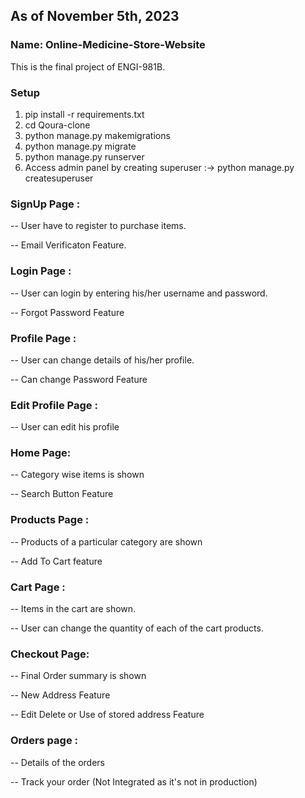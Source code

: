 ## As of November 5th, 2023

### Name: Online-Medicine-Store-Website
This is the final project of ENGI-981B.

### Setup
1. pip install -r requirements.txt
2. cd Qoura-clone
3. python manage.py makemigrations
4. python manage.py migrate
5. python manage.py runserver
6. Access admin panel by creating superuser :->  python manage.py createsuperuser

### SignUp Page :
<p>-- User have to register to purchase items.</p>
<p>-- Email Verificaton Feature.</p>
<!-- <img src="/image_readme/register.png"> -->

### Login Page :
<p>-- User can login by entering his/her username and password.</p>
<p>-- Forgot Password Feature </p>
<!-- <img src="/image_readme/login.png"> -->

### Profile Page :
<p>-- User can change details of his/her profile.</p>
<p>-- Can change Password Feature </p>
<!-- <img src="/image_readme/profile.png"> -->

### Edit Profile Page :
<p>-- User can edit his profile</p>
<!-- <img src="/image_readme/edit profile.png"> -->

### Home Page:
<p>-- Category wise items is shown</p>
<p>-- Search Button Feature</p>
<!-- <img src="/image_readme/store.png"> -->

### Products Page :
<p>-- Products of a particular category are shown</p>
<p>-- Add To Cart feature</p>
<!-- <img src="/image_readme/items.png"> -->

### Cart Page :
<p>-- Items in the cart are shown.</p>
<p>-- User can change the quantity of each of the cart products.</p>
<!-- <img src="/image_readme/cart.png"> -->

### Checkout Page:
<p>-- Final Order summary is shown</p>
<p>-- New Address Feature</p>
<p>-- Edit Delete or Use of stored address Feature</p>
<!-- <img src="/image_readme/checkout.png"> -->
<!-- <img src="/image_readme/address.png"> -->

### Orders page :
<p>-- Details of the orders</p>
<p>-- Track your order (Not Integrated as it's not in production)</p>
<!-- <img src="/image_readme/orders.png"> -->
